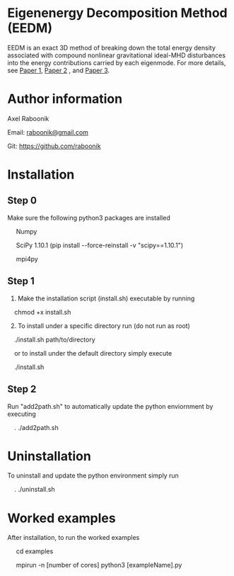 # Eigenenergy Decomposition Method (EEDM)
EEDM is an exact 3D method of breaking down the total energy density associated with compound nonlinear gravitational ideal-MHD disturbances into the energy contributions carried by each eigenmode. For more details, see [Paper 1](https://arxiv.org/abs/2502.16010), [Paper 2](https://iopscience.iop.org/article/10.3847/1538-4357/ad8dc8/meta) , and [Paper 3](https://iopscience.iop.org/article/10.3847/1538-4357/ad3bb6). 

# Author information
Axel Raboonik

Email: raboonik@gmail.com

Git:   https://github.com/raboonik

# Installation
## Step 0
Make sure the following python3 packages are installed

&nbsp;&nbsp;&nbsp;&nbsp; Numpy

&nbsp;&nbsp;&nbsp;&nbsp; SciPy 1.10.1 (pip install --force-reinstall -v "scipy==1.10.1")

&nbsp;&nbsp;&nbsp;&nbsp; mpi4py

## Step 1
1) Make the installation script (install.sh) executable by running

&nbsp;&nbsp;&nbsp;&nbsp;chmod +x install.sh

2) To install under a specific directory run (do not run as root)

&nbsp;&nbsp;&nbsp;&nbsp;./install.sh path/to/directory

&nbsp;&nbsp;&nbsp;&nbsp;or to install under the default directory simply execute

&nbsp;&nbsp;&nbsp;&nbsp;./install.sh

## Step 2
Run "add2path.sh" to automatically update the python enviornment by executing

&nbsp;&nbsp;&nbsp;&nbsp;. ./add2path.sh


# Uninstallation
To uninstall and update the python environment simply run

&nbsp;&nbsp;&nbsp;&nbsp;. ./uninstall.sh


# Worked examples
After installation, to run the worked examples

&nbsp;&nbsp;&nbsp;&nbsp; cd examples

&nbsp;&nbsp;&nbsp;&nbsp; mpirun -n [number of cores] python3 [exampleName].py